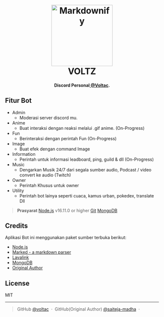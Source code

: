 
<h1 align="center">
  <br>
  <a href="http://www.voltac.dev/voltz"><img src="https://cdn.discordapp.com/avatars/1073529593371308052/29120dcc29d0bb4065f5a1c194deb2c3.png?size=512" alt="Markdownify" width="200"></a>
  <br>
  VOLTZ
  <br>
</h1>

<h4 align="center">Discord Personal<a href="http://voltac.dev" target="_blank"> @Voltac</a>.</h4>


## Fitur Bot

* Admin
  - Moderasi server discord mu.
* Anime
  - Buat interaksi dengan reaksi melalui .gif anime. (On-Progress)
* Fun
  - Berinteraksi dengan perintah Fun (On-Progress)
* Image
  - Buat efek dengan command Image
* Information
  - Perintah untuk informasi leadboard, ping, guild & dll (On-Progress)
* Music
  - Dengarkan Musik 24/7 dari segala sumber audio, Podcast / video convert ke audio (Twitch)
* Owner
  - Perintah Khusus untuk owner
* Utility
  - Perintah bot lainya seperti cuaca, kamus urban, pokedex, translate Dll


> **Prasyarat**
> [Node.js](https://nodejs.org/en/) v16.11.0 or higher
> [Git](https://git-scm.com/downloads)
> [MongoDB](https://www.mongodb.com)

## Credits

Aplikasi Bot ini menggunakan paket sumber terbuka berikut:

- [Node.js](https://nodejs.org/)
- [Marked - a markdown parser](https://github.com/chjj/marked)
- [Lavalink](https://github.com/lavalink-devs/Lavalink)
- [MongoDB](https://www.mongodb.com)
- [Original Author](https://github.com/saiteja-madha/discord-js-bot)

## License

MIT

---

> GitHub [@voltac](https://github.com/BagasPWibisono/) &nbsp;&middot;&nbsp;
> GitHub(Original Author) [@saiteja-madha](https://github.com/saiteja-madha/) &nbsp;&middot;&nbsp;

